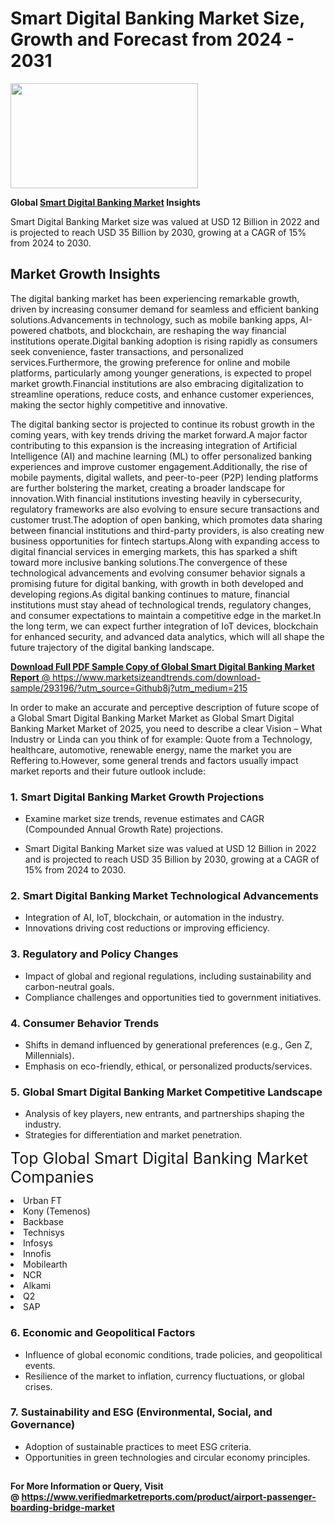 <H1>Smart Digital Banking Market Size, Growth and Forecast from 2024 - 2031</H1><img class="aligncenter size-medium wp-image-584254" src="https://thirdeyenews.in/wp-content/uploads/2024/09/Global-Market-Research-300x168.jpeg" alt="" width="300" height="168" /><p><strong>Global&nbsp;<a href="https://www.marketsizeandtrends.com/download-sample/293196/?utm_source=Github8j?utm_medium=215">Smart Digital Banking Market</a> Insights</strong></p><p>Smart Digital Banking Market size was valued at USD 12 Billion in 2022 and is projected to reach USD 35 Billion by 2030, growing at a CAGR of 15% from 2024 to 2030.</p><p><h2>Market Growth Insights</h2> <p>The digital banking market has been experiencing remarkable growth, driven by increasing consumer demand for seamless and efficient banking solutions.Advancements in technology, such as mobile banking apps, AI-powered chatbots, and blockchain, are reshaping the way financial institutions operate.Digital banking adoption is rising rapidly as consumers seek convenience, faster transactions, and personalized services.Furthermore, the growing preference for online and mobile platforms, particularly among younger generations, is expected to propel market growth.Financial institutions are also embracing digitalization to streamline operations, reduce costs, and enhance customer experiences, making the sector highly competitive and innovative.</p> <p><a href="#"></a></p> <p>The digital banking sector is projected to continue its robust growth in the coming years, with key trends driving the market forward.A major factor contributing to this expansion is the increasing integration of Artificial Intelligence (AI) and machine learning (ML) to offer personalized banking experiences and improve customer engagement.Additionally, the rise of mobile payments, digital wallets, and peer-to-peer (P2P) lending platforms are further bolstering the market, creating a broader landscape for innovation.With financial institutions investing heavily in cybersecurity, regulatory frameworks are also evolving to ensure secure transactions and customer trust.The adoption of open banking, which promotes data sharing between financial institutions and third-party providers, is also creating new business opportunities for fintech startups.Along with expanding access to digital financial services in emerging markets, this has sparked a shift toward more inclusive banking solutions.The convergence of these technological advancements and evolving consumer behavior signals a promising future for digital banking, with growth in both developed and developing regions.As digital banking continues to mature, financial institutions must stay ahead of technological trends, regulatory changes, and consumer expectations to maintain a competitive edge in the market.In the long term, we can expect further integration of IoT devices, blockchain for enhanced security, and advanced data analytics, which will all shape the future trajectory of the digital banking landscape.</p> <p><a href="#"></p><p><span class=""><strong>Download Full PDF Sample Copy of Global Smart Digital Banking Market Report</strong> @ <a href="https://www.marketsizeandtrends.com/download-sample/293196/?utm_source=Github8j?utm_medium=215" target="_blank">https://www.marketsizeandtrends.com/download-sample/293196/?utm_source=Github8j?utm_medium=215</a></span></p><p>In order to make an accurate and perceptive description of future scope of a Global&nbsp;Smart Digital Banking Market Market as Global&nbsp;Smart Digital Banking Market Market of 2025, you need to describe a clear Vision &ndash; What Industry or Linda can you think of for example: Quote from a Technology, healthcare, automotive, renewable energy, name the market you are Reffering to.However, some general trends and factors usually impact market reports and their future outlook include:</p><h3>1.&nbsp;<strong>Smart Digital Banking Market Growth Projections</strong></h3><ul><li>Examine market size trends, revenue estimates and CAGR (Compounded Annual Growth Rate) projections.</li><li><p>Smart Digital Banking Market size was valued at USD 12 Billion in 2022 and is projected to reach USD 35 Billion by 2030, growing at a CAGR of 15% from 2024 to 2030.</p></li></ul><h3>2.&nbsp;<strong>Smart Digital Banking Market Technological Advancements</strong></h3><ul><li>Integration of AI, IoT, blockchain, or automation in the industry.</li><li>Innovations driving cost reductions or improving efficiency.</li></ul><h3>3.&nbsp;<strong>Regulatory and Policy Changes</strong></h3><ul><li>Impact of global and regional regulations, including sustainability and carbon-neutral goals.</li><li>Compliance challenges and opportunities tied to government initiatives.</li></ul><h3>4.&nbsp;<strong>Consumer Behavior Trends</strong></h3><ul><li>Shifts in demand influenced by generational preferences (e.g., Gen Z, Millennials).</li><li>Emphasis on eco-friendly, ethical, or personalized products/services.</li></ul><h3>5.&nbsp;<strong>Global Smart Digital Banking Market Competitive Landscape</strong></h3><ul><li>Analysis of key players, new entrants, and partnerships shaping the industry.</li><li>Strategies for differentiation and market penetration.</li></ul><p data-pm-slice="1 1 []"><span style="color: inherit; font-family: inherit; font-size: 25px;">Top Global Smart Digital Banking Market Companies</span></p><div class="" data-test-id=""><p><li>Urban FT</li><li> Kony (Temenos)</li><li> Backbase</li><li> Technisys</li><li> Infosys</li><li> Innofis</li><li> Mobilearth</li><li> NCR</li><li> Alkami</li><li> Q2</li><li> SAP</li></p></div><h3>6.&nbsp;<strong>Economic and Geopolitical Factors</strong></h3><ul><li>Influence of global economic conditions, trade policies, and geopolitical events.</li><li>Resilience of the market to inflation, currency fluctuations, or global crises.</li></ul><h3>7.&nbsp;<strong>Sustainability and ESG (Environmental, Social, and Governance)</strong></h3><ul><li>Adoption of sustainable practices to meet ESG criteria.</li><li>Opportunities in green technologies and circular economy principles.</li></ul><h2><strong style="font-size: 14px;">For More Information or Query, Visit @&nbsp;</strong><a style="background-color: #ffffff; font-size: 14px;" href="https://www.marketsizeandtrends.com/report/smart-digital-banking-market/" target="_blank">https://www.verifiedmarketreports.com/product/airport-passenger-boarding-bridge-market</a></h2>
